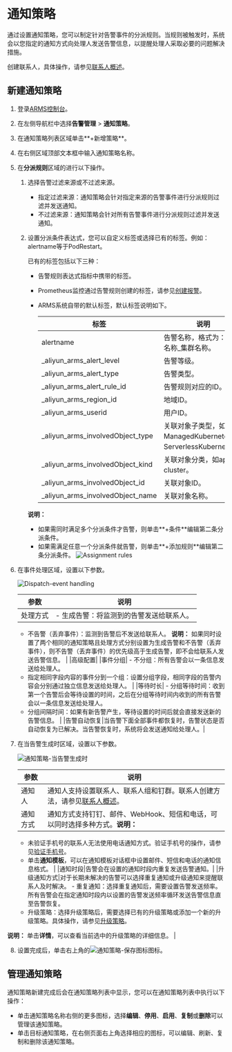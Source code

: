 # 通知策略

通过设置通知策略，您可以制定针对告警事件的分派规则。当规则被触发时，系统会以您指定的通知方式向处理人发送告警信息，以提醒处理人采取必要的问题解决措施。

创建联系人，具体操作，请参见[联系人概述](/cn.zh-CN/告警管理（新版）/控制台操作/联系人管理/联系人概述.md)。

## 新建通知策略

1.  登录[ARMS控制台](https://arms.console.aliyun.com/#/home)。

2.  在左侧导航栏中选择**告警管理** \> **通知策略**。

3.  在通知策略列表区域单击**+新增策略**。

4.  在右侧区域顶部文本框中输入通知策略名称。

5.  在**分派规则**区域的进行以下操作。

    1.  选择告警过滤来源或不过滤来源。

        -   指定过滤来源：通知策略会针对指定来源的告警事件进行分派规则过滤并发送通知。
        -   不过滤来源：通知策略会针对所有告警事件进行分派规则过滤并发送通知。
    2.  设置分派条件表达式，您可以自定义标签或选择已有的标签。例如：alertname等于PodRestart。

        已有的标签包括以下三种：

        -   告警规则表达式指标中携带的标签。
        -   Prometheus监控通过告警规则创建的标签，请参见[创建报警]()。
        -   ARMS系统自带的默认标签，默认标签说明如下。

            |标签|说明|
            |--|--|
            |alertname|告警名称，格式为：告警名称\_集群名称。|
            |\_aliyun\_arms\_alert\_level|告警等级。|
            |\_aliyun\_arms\_alert\_type|告警类型。|
            |\_aliyun\_arms\_alert\_rule\_id|告警规则对应的ID。|
            |\_aliyun\_arms\_region\_id|地域ID。|
            |\_aliyun\_arms\_userid|用户ID。|
            |\_aliyun\_arms\_involvedObject\_type|关联对象子类型，如ManagedKubernetes，ServerlessKubernetes。|
            |\_aliyun\_arms\_involvedObject\_kind|关联对象分类，如app，cluster。|
            |\_aliyun\_arms\_involvedObject\_id|关联对象ID。|
            |\_aliyun\_arms\_involvedObject\_name|关联对象名称。|

        **说明：**

        -   如果需同时满足多个分派条件才告警，则单击**+条件**编辑第二条分派条件。
        -   如果需满足任意一个分派条件就告警，则单击**+添加规则**编辑第二条分派条件。
        ![Assignment rules](https://static-aliyun-doc.oss-accelerate.aliyuncs.com/assets/img/zh-CN/4240504161/p181963.png)

6.  在事件处理区域，设置以下参数。

    ![Dispatch-event handling](https://static-aliyun-doc.oss-accelerate.aliyuncs.com/assets/img/zh-CN/4053090261/p181956.png)

    |参数|说明|
    |--|--|
    |处理方式|    -   生成告警：将监测到的告警发送给联系人。
    -   不告警（丢弃事件）：监测到告警后不发送给联系人。
**说明：** 如果同时设置了两个相同的通知策略且处理方式分别设置为生成告警和不告警（丢弃事件），则不告警（丢弃事件）的优先级高于生成告警，即不会给联系人发送告警信息。 |
    |高级配置|
    |事件分组|    -   不分组：所有告警会以一条信息发送给处理人。
    -   指定相同字段内容的事件分到一个组：设置分组字段，相同字段的告警内容会分别通过独立信息发送给处理人。 |
    |等待时长|    -   分组等待时间：收到第一个告警后会等待设置的时间，之后在分组等待时间内收到的所有告警会以一条信息发送给处理人。
    -   分组间隔时间：如果有新告警产生，等待设置的时间后就会直接发送新的告警信息。 |
    |告警自动恢复|当告警下面全部事件都恢复时，告警状态是否自动恢复为已解决。当告警恢复时，系统将会发送通知给处理人。|

7.  在当告警生成时区域，设置以下参数。

    ![通知策略-当告警生成时](https://static-aliyun-doc.oss-accelerate.aliyuncs.com/assets/img/zh-CN/4053090261/p271737.png)

    |参数|说明|
    |--|--|
    |通知人|通知人支持设置联系人、联系人组和钉群。联系人创建方法，请参见[联系人概述](/cn.zh-CN/告警管理（新版）/控制台操作/联系人管理/联系人概述.md)。|
    |通知方式|通知方式支持钉钉、邮件、WebHook、短信和电话，可以同时选择多种方式。**说明：**

    -   未验证手机号的联系人无法使用电话通知方式。验证手机号的操作，请参见[验证手机号](/cn.zh-CN/告警管理（新版）/控制台操作/联系人管理/联系人.md)。
    -   单击**通知模板**，可以在通知模板对话框中设置邮件、短信和电话的通知信息格式。 |
    |通知时段|告警会在设置的通知时段内重复发送告警通知。|
    |升级通知方式|对于长期未解决的告警可以选择重复通知或升级通知来提醒联系人及时解决。    -   重复通知：选择重复通知后，需要设置告警发送频率。所有告警会在指定通知时段内以设置的告警发送频率循环发送告警信息直至告警恢复。
    -   升级策略：选择升级策略后，需要选择已有的升级策略或添加一个新的升级策略。具体操作，请参见[升级策略](/cn.zh-CN/告警管理（新版）/控制台操作/升级策略.md)。

**说明：** 单击**详情**，可以查看当前选中的升级策略的详细信息。 |

8.  设置完成后，单击右上角的![通知策略-保存图标](https://static-aliyun-doc.oss-accelerate.aliyuncs.com/assets/img/zh-CN/3424640261/p271745.png)图标。


## 管理通知策略

通知策略新建完成后会在通知策略列表中显示，您可以在通知策略列表中执行以下操作：

-   单击通知策略名称右侧的更多图标，选择**编辑**、**停用**、**启用**、**复制**或**删除**可以管理该通知策略。
-   单击目标通知策略，在右侧页面右上角选择相应的图标，可以编辑、刷新、复制和删除该通知策略。

